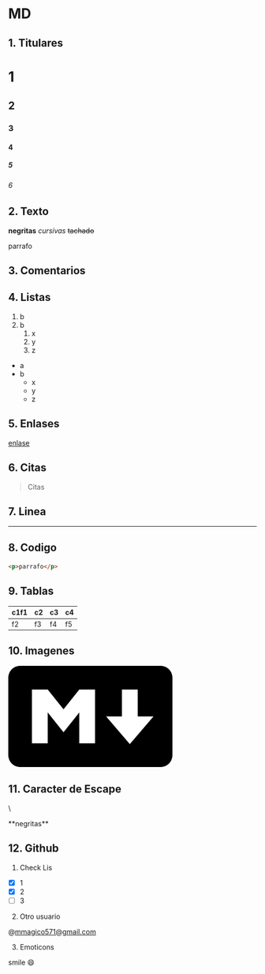 # MD
## 1. Titulares
# 1
## 2
### 3
#### 4
##### 5
###### 6
## 2. Texto
**negritas**
*cursivas*
~~tachado~~

parrafo

## 3. Comentarios
<!--Comentarios-->
## 4. Listas
1. b
2. b
    1. x
    2. y
    3. z
* a
* b
    * x
    * y
    * z
## 5. Enlases
[enlase](../README.md "markdown")
## 6. Citas
> Citas
## 7. Linea
___
## 8. Codigo
```markdown
<p>parrafo</p>
```

## 9. Tablas
|c1f1|c2|c3|c4|
|--|--|--|--|
|f2|f3|f4|f5|
## 10. Imagenes
![enlase](../img/markdown.png "markdown")
## 11. Caracter de Escape
\\

\*\*negritas\*\*
## 12. Github
1. Check Lis

* [x] 1
* [x] 2
* [ ] 3

2. Otro usuario

@mmagico571@gmail.com 

3. Emoticons

smile :smile:
